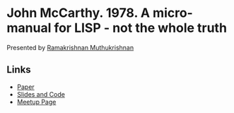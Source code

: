 # John McCarthy. 1978. A micro-manual for LISP - not the whole truth

Presented by [Ramakrishnan Muthukrishnan][presenter]

## Links
- [Paper][paper]
- [Slides and Code][slides]
- [Meetup Page][meetup]

[presenter]: https://github.com/vu3rdd 
[paper]: http://www.ee.ryerson.ca/~elf/pub/misc/micromanualLISP.pdf
[slides]: https://github.com/vu3rdd/papers-we-love-blr
[meetup]: http://www.meetup.com/Papers-we-love-Bangalore/events/196358812/

